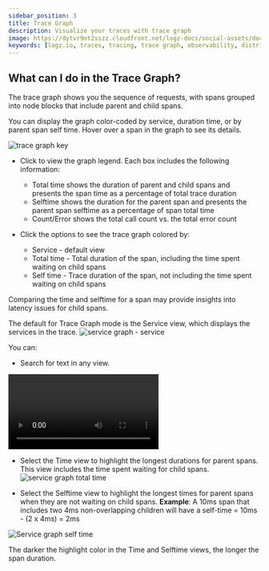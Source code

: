 ```yaml
---
sidebar_position: 3
title: Trace Graph
description: Visualize your traces with trace graph
image: https://dytvr9ot2sszz.cloudfront.net/logz-docs/social-assets/docs-social.jpg
keywords: [logz.io, traces, tracing, trace graph, observability, distributed tracing]
---
```



## What can I do in the Trace Graph?


The trace graph shows you the sequence of requests, with spans grouped into node blocks that include parent and child spans. 

You can display the graph color-coded by service, duration time, or by parent span self time. 
Hover over a span in the graph to see its details. 

![trace graph key](https://dytvr9ot2sszz.cloudfront.net/logz-docs/distributed-tracing/trace_graph-key.png)

- Click <i class="fas fa-question-circle"></i> to view the graph legend. Each box includes the following information: 
  - Total time shows the duration of parent and child spans and presents the span time as a percentage of total trace duration
  - Selftime shows the duration for the parent span and presents the parent span selftime as a percentage of span total time
  - Count/Error shows the total call count vs. the total error count

- Click the options to see the trace graph colored by:
    - Service - default view
    - Total time - Total duration of the span, including the time spent waiting on child spans
    - Self time - Trace duration of the span, not including the time spent waiting on child spans

Comparing the time and selftime for a span may provide insights into latency issues for child spans.

The default for Trace Graph mode is the Service view, which displays the services in the trace. ![service graph - service](https://dytvr9ot2sszz.cloudfront.net/logz-docs/distributed-tracing/trace_graph1.png)

You can: 

* Search for text in any view.
<video autoplay loop>
  <source src="https://dytvr9ot2sszz.cloudfront.net/logz-docs/distributed-tracing/srch-trace-grph2.mp4" type="video/mp4" />
</video>

* Select the Time view to highlight the longest durations for parent spans. This view includes the time spent waiting for child spans. ![service graph total time](https://dytvr9ot2sszz.cloudfront.net/logz-docs/distributed-tracing/trace_graph3-time.png)

* Select the Selftime view to highlight the longest times for parent spans when they are not waiting on child spans. 
**Example**: A 10ms span that includes two 4ms non-overlapping children will have a self-time = 10ms - (2 x 4ms) = 2ms

![Service graph self time](https://dytvr9ot2sszz.cloudfront.net/logz-docs/distributed-tracing/trace_graph4-self-time.png)
 
The darker the highlight color in the Time and Selftime views, the longer the span duration. 
